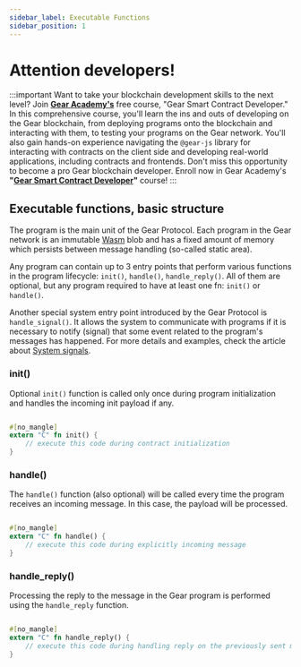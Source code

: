```yaml
---
sidebar_label: Executable Functions
sidebar_position: 1
---
```


# Attention developers!

:::important
 Want to take your blockchain development skills to the next level? Join **[Gear Academy's](https://academy.gear-tech.io/)** free course, "Gear Smart Contract Developer." In this comprehensive course, you'll learn the ins and outs of developing on the Gear blockchain, from deploying programs onto the blockchain and interacting with them, to testing your programs on the Gear network. You'll also gain hands-on experience navigating the `@gear-js` library for interacting with contracts on the client side and developing real-world applications, including contracts and frontends. Don't miss this opportunity to become a pro Gear blockchain developer. Enroll now in Gear Academy's **"[Gear Smart Contract Developer](https://academy.gear-tech.io/course/tamagotchi)"** course!
:::

## Executable functions, basic structure

The program is the main unit of the Gear Protocol. Each program in the Gear network is an immutable [Wasm](/docs/gear/technology/Wasm) blob and has a fixed amount of memory which persists between message handling (so-called static area).

Any program can contain up to 3 entry points that perform various functions in the program lifecycle: `init()`, `handle()`, `handle_reply()`. All of them are optional, but any program required to have at least one fn: `init()` or `handle()`.

Another special system entry point introduced by the Gear Protocol is `handle_signal()`. It allows the system to communicate with programs if it is necessary to notify (signal) that some event related to the program's messages has happened. For more details and examples, check the article about [System signals](./system-signals.md).

### init()

Optional `init()` function is called only once during program initialization and handles the incoming init payload if any.

```rust

#[no_mangle]
extern "C" fn init() {
    // execute this code during contract initialization
}

```

### handle()

The `handle()` function (also optional) will be called every time the program receives an incoming message. In this case, the payload will be processed.

```rust

#[no_mangle]
extern "C" fn handle() {
    // execute this code during explicitly incoming message
}

```

### handle_reply()

Processing the reply to the message in the Gear program is performed using the `handle_reply` function.

```rust

#[no_mangle]
extern "C" fn handle_reply() {
    // execute this code during handling reply on the previously sent message
}

```

